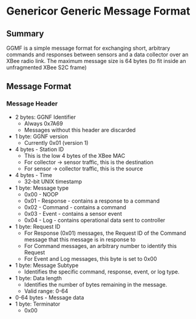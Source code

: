 # Genericor Generic Message Format

## Summary
GGMF is a simple message format for exchanging short, arbitrary
commands and responses between sensors and a data collector over an XBee radio link. The maximum message size is 64 bytes (to fit inside an unfragmented XBee S2C frame)

## Message Format

### Message Header

- 2 bytes: GGNF Identifier
  - Always 0x7A69
  - Messages without this header are discarded
- 1 byte: GGNF version
  - Currently 0x01 (version 1)
- 4 bytes - Station ID
  - This is the low 4 bytes of the XBee MAC
  - For collector -> sensor traffic, this is the destination
  - For sensor -> collector traffic, this is the source
- 4 bytes - Time
  - 32-bit UNIX timestamp
- 1 byte: Message type
  - 0x00 - NOOP
  - 0x01 - Response - contains a response to a command
  - 0x02 - Command - contains a command
  - 0x03 - Event - contains a sensor event
  - 0x04 - Log - contains operational data sent to controller
- 1 byte: Request ID
  - For Response (0x01) messages, the Request ID of the Command message that this message is in response to
  - For Command messages, an arbitrary number to identify this Request
  - For Event and Log messages, this byte is set to 0x00
- 1 byte: Message Subtype
  - Identifies the specific command, response, event, or log type.
- 1 byte: Data length
  - Identifies the number of bytes remaining in the message.
  - Valid range: 0-64
- 0-64 bytes - Message data
- 1 byte: Terminator
  - 0x00
